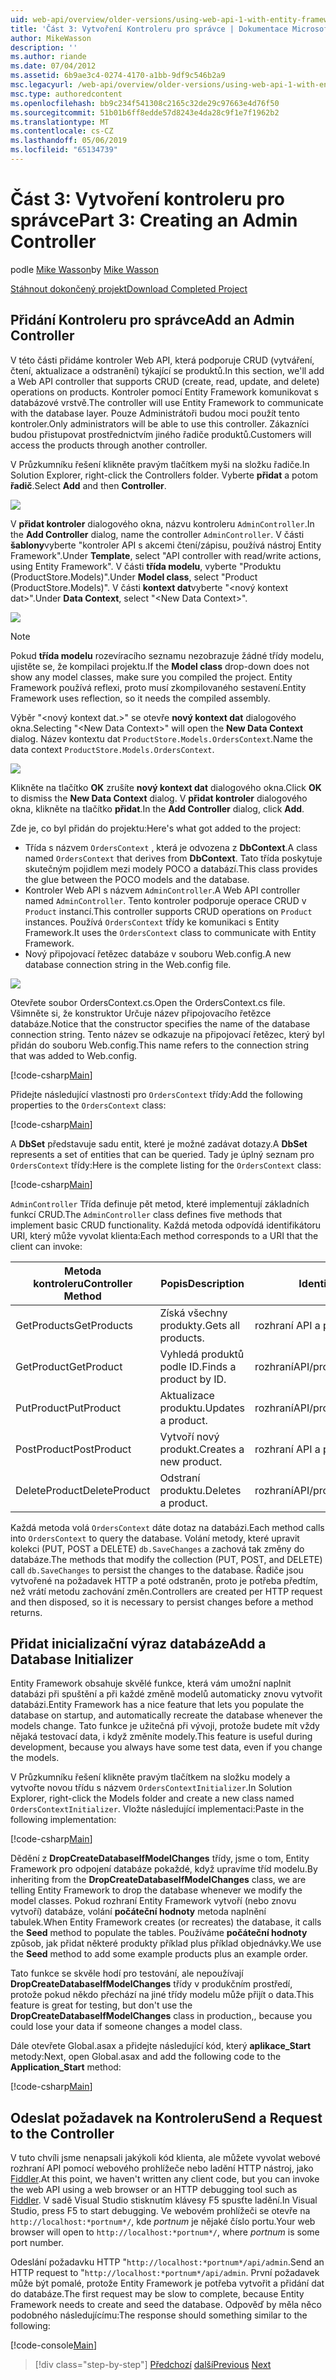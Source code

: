 ```yaml
---
uid: web-api/overview/older-versions/using-web-api-1-with-entity-framework-5/using-web-api-with-entity-framework-part-3
title: 'Část 3: Vytvoření Kontroleru pro správce | Dokumentace Microsoftu'
author: MikeWasson
description: ''
ms.author: riande
ms.date: 07/04/2012
ms.assetid: 6b9ae3c4-0274-4170-a1bb-9df9c546b2a9
msc.legacyurl: /web-api/overview/older-versions/using-web-api-1-with-entity-framework-5/using-web-api-with-entity-framework-part-3
msc.type: authoredcontent
ms.openlocfilehash: bb9c234f541308c2165c32de29c97663e4d76f50
ms.sourcegitcommit: 51b01b6ff8edde57d8243e4da28c9f1e7f1962b2
ms.translationtype: MT
ms.contentlocale: cs-CZ
ms.lasthandoff: 05/06/2019
ms.locfileid: "65134739"
---
```

# <a name="part-3-creating-an-admin-controller"></a><span data-ttu-id="7b076-102">Část 3: Vytvoření kontroleru pro správce</span><span class="sxs-lookup"><span data-stu-id="7b076-102">Part 3: Creating an Admin Controller</span></span>

<span data-ttu-id="7b076-103">podle [Mike Wasson](https://github.com/MikeWasson)</span><span class="sxs-lookup"><span data-stu-id="7b076-103">by [Mike Wasson](https://github.com/MikeWasson)</span></span>

[<span data-ttu-id="7b076-104">Stáhnout dokončený projekt</span><span class="sxs-lookup"><span data-stu-id="7b076-104">Download Completed Project</span></span>](http://code.msdn.microsoft.com/ASP-NET-Web-API-with-afa30545)

## <a name="add-an-admin-controller"></a><span data-ttu-id="7b076-105">Přidání Kontroleru pro správce</span><span class="sxs-lookup"><span data-stu-id="7b076-105">Add an Admin Controller</span></span>

<span data-ttu-id="7b076-106">V této části přidáme kontroler Web API, která podporuje CRUD (vytváření, čtení, aktualizace a odstranění) týkající se produktů.</span><span class="sxs-lookup"><span data-stu-id="7b076-106">In this section, we'll add a Web API controller that supports CRUD (create, read, update, and delete) operations on products.</span></span> <span data-ttu-id="7b076-107">Kontroler pomocí Entity Framework komunikovat s databázové vrstvě.</span><span class="sxs-lookup"><span data-stu-id="7b076-107">The controller will use Entity Framework to communicate with the database layer.</span></span> <span data-ttu-id="7b076-108">Pouze Administrátoři budou moci použít tento kontroler.</span><span class="sxs-lookup"><span data-stu-id="7b076-108">Only administrators will be able to use this controller.</span></span> <span data-ttu-id="7b076-109">Zákazníci budou přistupovat prostřednictvím jiného řadiče produktů.</span><span class="sxs-lookup"><span data-stu-id="7b076-109">Customers will access the products through another controller.</span></span>

<span data-ttu-id="7b076-110">V Průzkumníku řešení klikněte pravým tlačítkem myši na složku řadiče.</span><span class="sxs-lookup"><span data-stu-id="7b076-110">In Solution Explorer, right-click the Controllers folder.</span></span> <span data-ttu-id="7b076-111">Vyberte **přidat** a potom **řadič**.</span><span class="sxs-lookup"><span data-stu-id="7b076-111">Select **Add** and then **Controller**.</span></span>

![](using-web-api-with-entity-framework-part-3/_static/image1.png)

<span data-ttu-id="7b076-112">V **přidat kontroler** dialogového okna, názvu kontroleru `AdminController`.</span><span class="sxs-lookup"><span data-stu-id="7b076-112">In the **Add Controller** dialog, name the controller `AdminController`.</span></span> <span data-ttu-id="7b076-113">V části **šablony**vyberte &quot;kontroler API s akcemi čtení/zápisu, používá nástroj Entity Framework&quot;.</span><span class="sxs-lookup"><span data-stu-id="7b076-113">Under **Template**, select &quot;API controller with read/write actions, using Entity Framework&quot;.</span></span> <span data-ttu-id="7b076-114">V části **třída modelu**, vyberte "Produktu (ProductStore.Models)".</span><span class="sxs-lookup"><span data-stu-id="7b076-114">Under **Model class**, select "Product (ProductStore.Models)".</span></span> <span data-ttu-id="7b076-115">V části **kontext dat**vyberte "&lt;nový kontext dat&gt;".</span><span class="sxs-lookup"><span data-stu-id="7b076-115">Under **Data Context**, select "&lt;New Data Context&gt;".</span></span>

![](using-web-api-with-entity-framework-part-3/_static/image2.png)

> [!NOTE]
> <span data-ttu-id="7b076-116">Pokud **třída modelu** rozevíracího seznamu nezobrazuje žádné třídy modelu, ujistěte se, že kompilaci projektu.</span><span class="sxs-lookup"><span data-stu-id="7b076-116">If the **Model class** drop-down does not show any model classes, make sure you compiled the project.</span></span> <span data-ttu-id="7b076-117">Entity Framework používá reflexi, proto musí zkompilovaného sestavení.</span><span class="sxs-lookup"><span data-stu-id="7b076-117">Entity Framework uses reflection, so it needs the compiled assembly.</span></span>

<span data-ttu-id="7b076-118">Výběr "&lt;nový kontext dat.&gt;" se otevře **nový kontext dat** dialogového okna.</span><span class="sxs-lookup"><span data-stu-id="7b076-118">Selecting "&lt;New Data Context&gt;" will open the **New Data Context** dialog.</span></span> <span data-ttu-id="7b076-119">Název kontextu dat `ProductStore.Models.OrdersContext`.</span><span class="sxs-lookup"><span data-stu-id="7b076-119">Name the data context `ProductStore.Models.OrdersContext`.</span></span>

![](using-web-api-with-entity-framework-part-3/_static/image3.png)

<span data-ttu-id="7b076-120">Klikněte na tlačítko **OK** zrušíte **nový kontext dat** dialogového okna.</span><span class="sxs-lookup"><span data-stu-id="7b076-120">Click **OK** to dismiss the **New Data Context** dialog.</span></span> <span data-ttu-id="7b076-121">V **přidat kontroler** dialogového okna, klikněte na tlačítko **přidat**.</span><span class="sxs-lookup"><span data-stu-id="7b076-121">In the **Add Controller** dialog, click **Add**.</span></span>

<span data-ttu-id="7b076-122">Zde je, co byl přidán do projektu:</span><span class="sxs-lookup"><span data-stu-id="7b076-122">Here's what got added to the project:</span></span>

- <span data-ttu-id="7b076-123">Třída s názvem `OrdersContext` , která je odvozena z **DbContext**.</span><span class="sxs-lookup"><span data-stu-id="7b076-123">A class named `OrdersContext` that derives from **DbContext**.</span></span> <span data-ttu-id="7b076-124">Tato třída poskytuje skutečným pojidlem mezi modely POCO a databází.</span><span class="sxs-lookup"><span data-stu-id="7b076-124">This class provides the glue between the POCO models and the database.</span></span>
- <span data-ttu-id="7b076-125">Kontroler Web API s názvem `AdminController`.</span><span class="sxs-lookup"><span data-stu-id="7b076-125">A Web API controller named `AdminController`.</span></span> <span data-ttu-id="7b076-126">Tento kontroler podporuje operace CRUD v `Product` instancí.</span><span class="sxs-lookup"><span data-stu-id="7b076-126">This controller supports CRUD operations on `Product` instances.</span></span> <span data-ttu-id="7b076-127">Používá `OrdersContext` třídy ke komunikaci s Entity Framework.</span><span class="sxs-lookup"><span data-stu-id="7b076-127">It uses the `OrdersContext` class to communicate with Entity Framework.</span></span>
- <span data-ttu-id="7b076-128">Nový připojovací řetězec databáze v souboru Web.config.</span><span class="sxs-lookup"><span data-stu-id="7b076-128">A new database connection string in the Web.config file.</span></span>

![](using-web-api-with-entity-framework-part-3/_static/image4.png)

<span data-ttu-id="7b076-129">Otevřete soubor OrdersContext.cs.</span><span class="sxs-lookup"><span data-stu-id="7b076-129">Open the OrdersContext.cs file.</span></span> <span data-ttu-id="7b076-130">Všimněte si, že konstruktor Určuje název připojovacího řetězce databáze.</span><span class="sxs-lookup"><span data-stu-id="7b076-130">Notice that the constructor specifies the name of the database connection string.</span></span> <span data-ttu-id="7b076-131">Tento název se odkazuje na připojovací řetězec, který byl přidán do souboru Web.config.</span><span class="sxs-lookup"><span data-stu-id="7b076-131">This name refers to the connection string that was added to Web.config.</span></span>

[!code-csharp[Main](using-web-api-with-entity-framework-part-3/samples/sample1.cs)]

<span data-ttu-id="7b076-132">Přidejte následující vlastnosti pro `OrdersContext` třídy:</span><span class="sxs-lookup"><span data-stu-id="7b076-132">Add the following properties to the `OrdersContext` class:</span></span>

[!code-csharp[Main](using-web-api-with-entity-framework-part-3/samples/sample2.cs)]

<span data-ttu-id="7b076-133">A **DbSet** představuje sadu entit, které je možné zadávat dotazy.</span><span class="sxs-lookup"><span data-stu-id="7b076-133">A **DbSet** represents a set of entities that can be queried.</span></span> <span data-ttu-id="7b076-134">Tady je úplný seznam pro `OrdersContext` třídy:</span><span class="sxs-lookup"><span data-stu-id="7b076-134">Here is the complete listing for the `OrdersContext` class:</span></span>

[!code-csharp[Main](using-web-api-with-entity-framework-part-3/samples/sample3.cs)]

<span data-ttu-id="7b076-135">`AdminController` Třída definuje pět metod, které implementují základních funkcí CRUD.</span><span class="sxs-lookup"><span data-stu-id="7b076-135">The `AdminController` class defines five methods that implement basic CRUD functionality.</span></span> <span data-ttu-id="7b076-136">Každá metoda odpovídá identifikátoru URI, který může vyvolat klienta:</span><span class="sxs-lookup"><span data-stu-id="7b076-136">Each method corresponds to a URI that the client can invoke:</span></span>

| <span data-ttu-id="7b076-137">Metoda kontroleru</span><span class="sxs-lookup"><span data-stu-id="7b076-137">Controller Method</span></span> | <span data-ttu-id="7b076-138">Popis</span><span class="sxs-lookup"><span data-stu-id="7b076-138">Description</span></span> | <span data-ttu-id="7b076-139">Identifikátor URI</span><span class="sxs-lookup"><span data-stu-id="7b076-139">URI</span></span> | <span data-ttu-id="7b076-140">Metoda HTTP</span><span class="sxs-lookup"><span data-stu-id="7b076-140">HTTP Method</span></span> |
| --- | --- | --- | --- |
| <span data-ttu-id="7b076-141">GetProducts</span><span class="sxs-lookup"><span data-stu-id="7b076-141">GetProducts</span></span> | <span data-ttu-id="7b076-142">Získá všechny produkty.</span><span class="sxs-lookup"><span data-stu-id="7b076-142">Gets all products.</span></span> | <span data-ttu-id="7b076-143">rozhraní API a produktů</span><span class="sxs-lookup"><span data-stu-id="7b076-143">api/products</span></span> | <span data-ttu-id="7b076-144">GET</span><span class="sxs-lookup"><span data-stu-id="7b076-144">GET</span></span> |
| <span data-ttu-id="7b076-145">GetProduct</span><span class="sxs-lookup"><span data-stu-id="7b076-145">GetProduct</span></span> | <span data-ttu-id="7b076-146">Vyhledá produktů podle ID.</span><span class="sxs-lookup"><span data-stu-id="7b076-146">Finds a product by ID.</span></span> | <span data-ttu-id="7b076-147">rozhraníAPI/produkty/*id*</span><span class="sxs-lookup"><span data-stu-id="7b076-147">api/products/*id*</span></span> | <span data-ttu-id="7b076-148">GET</span><span class="sxs-lookup"><span data-stu-id="7b076-148">GET</span></span> |
| <span data-ttu-id="7b076-149">PutProduct</span><span class="sxs-lookup"><span data-stu-id="7b076-149">PutProduct</span></span> | <span data-ttu-id="7b076-150">Aktualizace produktu.</span><span class="sxs-lookup"><span data-stu-id="7b076-150">Updates a product.</span></span> | <span data-ttu-id="7b076-151">rozhraníAPI/produkty/*id*</span><span class="sxs-lookup"><span data-stu-id="7b076-151">api/products/*id*</span></span> | <span data-ttu-id="7b076-152">PUT</span><span class="sxs-lookup"><span data-stu-id="7b076-152">PUT</span></span> |
| <span data-ttu-id="7b076-153">PostProduct</span><span class="sxs-lookup"><span data-stu-id="7b076-153">PostProduct</span></span> | <span data-ttu-id="7b076-154">Vytvoří nový produkt.</span><span class="sxs-lookup"><span data-stu-id="7b076-154">Creates a new product.</span></span> | <span data-ttu-id="7b076-155">rozhraní API a produktů</span><span class="sxs-lookup"><span data-stu-id="7b076-155">api/products</span></span> | <span data-ttu-id="7b076-156">POST</span><span class="sxs-lookup"><span data-stu-id="7b076-156">POST</span></span> |
| <span data-ttu-id="7b076-157">DeleteProduct</span><span class="sxs-lookup"><span data-stu-id="7b076-157">DeleteProduct</span></span> | <span data-ttu-id="7b076-158">Odstraní produktu.</span><span class="sxs-lookup"><span data-stu-id="7b076-158">Deletes a product.</span></span> | <span data-ttu-id="7b076-159">rozhraníAPI/produkty/*id*</span><span class="sxs-lookup"><span data-stu-id="7b076-159">api/products/*id*</span></span> | <span data-ttu-id="7b076-160">DELETE</span><span class="sxs-lookup"><span data-stu-id="7b076-160">DELETE</span></span> |

<span data-ttu-id="7b076-161">Každá metoda volá `OrdersContext` dáte dotaz na databázi.</span><span class="sxs-lookup"><span data-stu-id="7b076-161">Each method calls into `OrdersContext` to query the database.</span></span> <span data-ttu-id="7b076-162">Volání metody, které upravit kolekci (PUT, POST a DELETE) `db.SaveChanges` a zachová tak změny do databáze.</span><span class="sxs-lookup"><span data-stu-id="7b076-162">The methods that modify the collection (PUT, POST, and DELETE) call `db.SaveChanges` to persist the changes to the database.</span></span> <span data-ttu-id="7b076-163">Řadiče jsou vytvořené na požadavek HTTP a poté odstraněn, proto je potřeba předtím, než vrátí metodu zachování změn.</span><span class="sxs-lookup"><span data-stu-id="7b076-163">Controllers are created per HTTP request and then disposed, so it is necessary to persist changes before a method returns.</span></span>

## <a name="add-a-database-initializer"></a><span data-ttu-id="7b076-164">Přidat inicializační výraz databáze</span><span class="sxs-lookup"><span data-stu-id="7b076-164">Add a Database Initializer</span></span>

<span data-ttu-id="7b076-165">Entity Framework obsahuje skvělé funkce, která vám umožní naplnit databázi při spuštění a při každé změně modelů automaticky znovu vytvořit databázi.</span><span class="sxs-lookup"><span data-stu-id="7b076-165">Entity Framework has a nice feature that lets you populate the database on startup, and automatically recreate the database whenever the models change.</span></span> <span data-ttu-id="7b076-166">Tato funkce je užitečná při vývoji, protože budete mít vždy nějaká testovací data, i když změníte modely.</span><span class="sxs-lookup"><span data-stu-id="7b076-166">This feature is useful during development, because you always have some test data, even if you change the models.</span></span>

<span data-ttu-id="7b076-167">V Průzkumníku řešení klikněte pravým tlačítkem na složku modely a vytvořte novou třídu s názvem `OrdersContextInitializer`.</span><span class="sxs-lookup"><span data-stu-id="7b076-167">In Solution Explorer, right-click the Models folder and create a new class named `OrdersContextInitializer`.</span></span> <span data-ttu-id="7b076-168">Vložte následující implementaci:</span><span class="sxs-lookup"><span data-stu-id="7b076-168">Paste in the following implementation:</span></span>

[!code-csharp[Main](using-web-api-with-entity-framework-part-3/samples/sample4.cs)]

<span data-ttu-id="7b076-169">Dědění z **DropCreateDatabaseIfModelChanges** třídy, jsme o tom, Entity Framework pro odpojení databáze pokaždé, když upravíme tříd modelu.</span><span class="sxs-lookup"><span data-stu-id="7b076-169">By inheriting from the **DropCreateDatabaseIfModelChanges** class, we are telling Entity Framework to drop the database whenever we modify the model classes.</span></span> <span data-ttu-id="7b076-170">Pokud rozhraní Entity Framework vytvoří (nebo znovu vytvoří) databáze, volání **počáteční hodnoty** metoda naplnění tabulek.</span><span class="sxs-lookup"><span data-stu-id="7b076-170">When Entity Framework creates (or recreates) the database, it calls the **Seed** method to populate the tables.</span></span> <span data-ttu-id="7b076-171">Používáme **počáteční hodnoty** způsob, jak přidat některé produkty příklad plus příklad objednávky.</span><span class="sxs-lookup"><span data-stu-id="7b076-171">We use the **Seed** method to add some example products plus an example order.</span></span>

<span data-ttu-id="7b076-172">Tato funkce se skvěle hodí pro testování, ale nepoužívají **DropCreateDatabaseIfModelChanges** třídy v produkčním prostředí, protože pokud někdo přechází na jiné třídy modelu může přijít o data.</span><span class="sxs-lookup"><span data-stu-id="7b076-172">This feature is great for testing, but don't use the **DropCreateDatabaseIfModelChanges** class in production,, because you could lose your data if someone changes a model class.</span></span>

<span data-ttu-id="7b076-173">Dále otevřete Global.asax a přidejte následující kód, který **aplikace\_Start** metody:</span><span class="sxs-lookup"><span data-stu-id="7b076-173">Next, open Global.asax and add the following code to the **Application\_Start** method:</span></span>

[!code-csharp[Main](using-web-api-with-entity-framework-part-3/samples/sample5.cs)]

## <a name="send-a-request-to-the-controller"></a><span data-ttu-id="7b076-174">Odeslat požadavek na Kontroleru</span><span class="sxs-lookup"><span data-stu-id="7b076-174">Send a Request to the Controller</span></span>

<span data-ttu-id="7b076-175">V tuto chvíli jsme nenapsali jakýkoli kód klienta, ale můžete vyvolat webové rozhraní API pomocí webového prohlížeče nebo ladění HTTP nástroj, jako [Fiddler](http://www.fiddler2.com/fiddler2/).</span><span class="sxs-lookup"><span data-stu-id="7b076-175">At this point, we haven't written any client code, but you can invoke the web API using a web browser or an HTTP debugging tool such as [Fiddler](http://www.fiddler2.com/fiddler2/).</span></span> <span data-ttu-id="7b076-176">V sadě Visual Studio stisknutím klávesy F5 spusťte ladění.</span><span class="sxs-lookup"><span data-stu-id="7b076-176">In Visual Studio, press F5 to start debugging.</span></span> <span data-ttu-id="7b076-177">Ve webovém prohlížeči se otevře na `http://localhost:*portnum*/`, kde *portnum* je nějaké číslo portu.</span><span class="sxs-lookup"><span data-stu-id="7b076-177">Your web browser will open to `http://localhost:*portnum*/`, where *portnum* is some port number.</span></span>

<span data-ttu-id="7b076-178">Odeslání požadavku HTTP "`http://localhost:*portnum*/api/admin`.</span><span class="sxs-lookup"><span data-stu-id="7b076-178">Send an HTTP request to "`http://localhost:*portnum*/api/admin`.</span></span> <span data-ttu-id="7b076-179">První požadavek může být pomalé, protože Entity Framework je potřeba vytvořit a přidání dat do databáze.</span><span class="sxs-lookup"><span data-stu-id="7b076-179">The first request may be slow to complete, because Entity Framework needs to create and seed the database.</span></span> <span data-ttu-id="7b076-180">Odpověď by měla něco podobného následujícímu:</span><span class="sxs-lookup"><span data-stu-id="7b076-180">The response should something similar to the following:</span></span>

[!code-console[Main](using-web-api-with-entity-framework-part-3/samples/sample6.cmd)]

> [!div class="step-by-step"]
> <span data-ttu-id="7b076-181">[Předchozí](using-web-api-with-entity-framework-part-2.md)
> [další](using-web-api-with-entity-framework-part-4.md)</span><span class="sxs-lookup"><span data-stu-id="7b076-181">[Previous](using-web-api-with-entity-framework-part-2.md)
[Next](using-web-api-with-entity-framework-part-4.md)</span></span>
